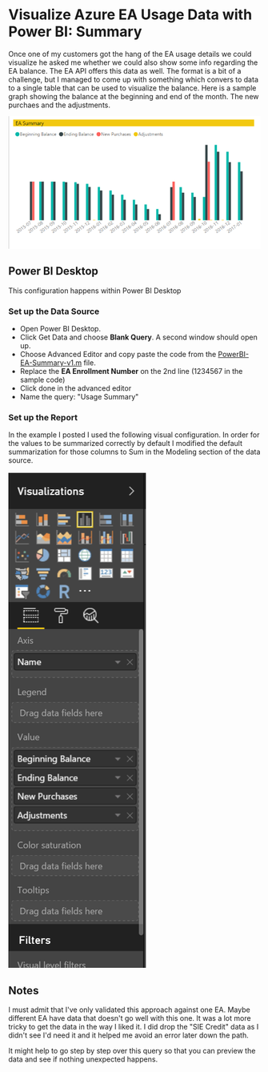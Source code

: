 # Visualize Azure EA Usage Data with Power BI: Summary

Once one of my customers got the hang of the EA usage details we could visualize he asked me whether we could also show some info regarding the EA balance. The EA API offers this data as well. The format is a bit of a challenge, but I managed to come up with something which convers to data to a single table that can be used to visualize the balance. Here is a sample graph showing the balance at the beginning and end of the month. The new purchaes and the adjustments.

![Alt text](../IMG/PowerBI-summary.png?raw=true)

## Power BI Desktop

This configuration happens within Power BI Desktop

### Set up the Data Source

* Open Power BI Desktop. 
* Click Get Data and choose **Blank Query**. A second window should open up. 
* Choose Advanced Editor and copy paste the code from the [PowerBI-EA-Summary-v1.m](/PowerBI-EA-Summary-v1.m) file. 
* Replace the **EA Enrollment Number** on the 2nd line (1234567 in the sample code) 
* Click done in the advanced editor
* Name the query: "Usage Summary"

### Set up the Report

In the example I posted I used the following visual configuration. In order for the values to be summarized correctly by default I modified the default summarization for those columns to Sum in the Modeling section of the data source.

![Alt text](../IMG/PowerBI-summary-setup.png?raw=true)

## Notes

I must admit that I've only validated this approach against one EA. Maybe different EA have data that doesn't go well with this one. It was a lot more tricky to get the data in the way I liked it. I did drop the "SIE Credit" data as I didn't see I'd need it and it helped me avoid an error later down the path.

It might help to go step by step over this query so that you can preview the data and see if nothing unexpected happens.
